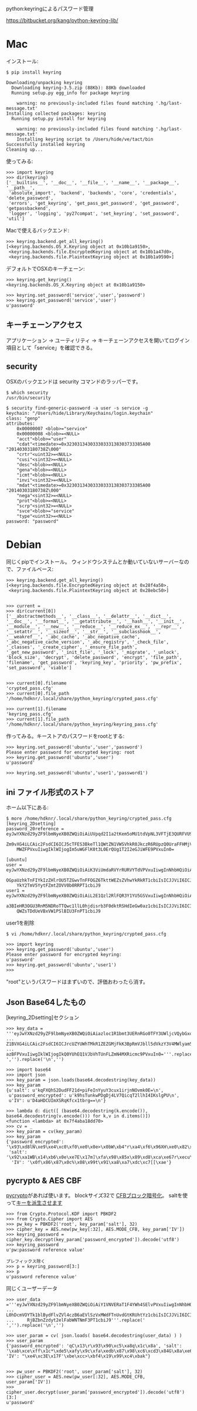 python:keyringによるパスワード管理

https://bitbucket.org/kang/python-keyring-lib/

# Mac #

インストール:

    $ pip install keyring

    Downloading/unpacking keyring
      Downloading keyring-3.5.zip (88Kb): 88Kb downloaded
      Running setup.py egg_info for package keyring
        
        warning: no previously-included files found matching '.hg/last-message.txt'
    Installing collected packages: keyring
      Running setup.py install for keyring
        
        warning: no previously-included files found matching '.hg/last-message.txt'
        Installing keyring script to /Users/hide/ve/tact/bin
    Successfully installed keyring
    Cleaning up...
    
使ってみる:
    
    >>> import keyring
    >>> dir(keyring)
    ['__builtins__', '__doc__', '__file__', '__name__', '__package__', '__path__', 
     'absolute_import', 'backend', 'backends', 'core', 'credentials', 'delete_password', 
     'errors', 'get_keyring', 'get_pass_get_password', 'get_password', 'getpassbackend', 
     'logger', 'logging', 'py27compat', 'set_keyring', 'set_password', 'util']
    
Macで使えるバックエンド:

    >>> keyring.backend.get_all_keyring()
    [<keyring.backends.OS_X.Keyring object at 0x10b1a9150>, 
     <keyring.backends.file.EncryptedKeyring object at 0x10b1a47d0>, 
     <keyring.backends.file.PlaintextKeyring object at 0x10b1a9590>]
    
デフォルトでOSXのキーチェーン:

    >>> keyring.get_keyring()
    <keyring.backends.OS_X.Keyring object at 0x10b1a9150>
    
    >>> keyring.set_password('service','user','password')
    >>> keyring.get_password('service','user')
    u'password'

## キーチェーンアクセス ##

アプリケーション -> ユーティリティ -> キーチェーンアクセスを開いてログイン項目として「service」を確認できる。

## security #

OSXのバックエンドは security コマンドのラッパーです。


    $ which security
    /usr/bin/security
    
    $ security find-generic-password -a user -s service -g
    keychain: "/Users/hide/Library/Keychains/login.keychain"
    class: "genp"
    attributes:
        0x00000007 <blob>="service"
        0x00000008 <blob>=<NULL>
        "acct"<blob>="user"
        "cdat"<timedate>=0x32303134303330333138303733385A00  "20140303180738Z\000"
        "crtr"<uint32>=<NULL>
        "cusi"<sint32>=<NULL>
        "desc"<blob>=<NULL>
        "gena"<blob>=<NULL>
        "icmt"<blob>=<NULL>
        "invi"<sint32>=<NULL>
        "mdat"<timedate>=0x32303134303330333138303733385A00  "20140303180738Z\000"
        "nega"<sint32>=<NULL>
        "prot"<blob>=<NULL>
        "scrp"<sint32>=<NULL>
        "svce"<blob>="service"
        "type"<uint32>=<NULL>
    password: "password"


# Debian #


同じくpipでインストール。 ウィンドウシステムとか動いていないサーバーなので、ファイルベース:

    >>> keyring.backend.get_all_keyring()
    [<keyring.backends.file.EncryptedKeyring object at 0x28f4a50>, 
     <keyring.backends.file.PlaintextKeyring object at 0x28ebc50>]

    
    >>> current = _
    >>> dir(current[0])
    ['__abstractmethods__', '__class__', '__delattr__', '__dict__', '__doc__', '__format__', '__getattribute__', '__hash__', '__init__', '__module__', '__new__', '__reduce__', '__reduce_ex__', '__repr__', '__setattr__', '__sizeof__', '__str__', '__subclasshook__', '__weakref__', '_abc_cache', '_abc_negative_cache', '_abc_negative_cache_version', '_abc_registry', '_check_file', '_classes', '_create_cipher', '_ensure_file_path', '_get_new_password', '_init_file', '_lock', '_migrate', '_unlock', 'block_size', 'decrypt', 'delete_password', 'encrypt', 'file_path', 'filename', 'get_password', 'keyring_key', 'priority', 'pw_prefix', 'set_password', 'viable']
    
    
    >>> current[0].filename
    'crypted_pass.cfg'
    >>> current[0].file_path
    '/home/hdknr/.local/share/python_keyring/crypted_pass.cfg'
    
    >>> current[1].filename
    'keyring_pass.cfg'
    >>> current[1].file_path
    '/home/hdknr/.local/share/python_keyring/keyring_pass.cfg'


作ってみる。キーストアのパスワードをrootとする:

    >>> keyring.set_password('ubuntu','user','password')
    Please enter password for encrypted keyring: root
    >>> keyring.get_password('ubuntu','user')
    u'password'
    
    >>> keyring.set_password('ubuntu','user1','password1')


## ini ファイル形式のストア ##

ホーム以下にある:

    $ more /home/hdknr/.local/share/python_keyring/crypted_pass.cfg 
    [keyring_2Dsetting]
    password_20reference = eyJwYXNzd29yZF9lbmNyeXB0ZWQiOiAiUVpqd2I1a2tKem5oMU1tdVpNL3VFTjE3QURFVU9mazg3
    	Zm9vXG4iLCAic2FsdCI6ICJ5cTFES3BkeTl1QWtZN1VWSVhkR0JkczR6RUpzQ0UraFFHMjVWa1hL
    	MWZFPVxuIiwgIklWIjogIm5uWGFlK0t3L0ErQUg1T2I2eGJiWFE9PVxuIn0=
    
    [ubuntu]
    user = eyJwYXNzd29yZF9lbmNyeXB0ZWQiOiAiK3ViUmdaRVYrRURVYTdVPVxuIiwgInNhbHQiOiAidEJt
    	OGpaUzhkTnFIYkIzZHlrOU5TZGwvTnFFOGZ6TkttWEZsZVhwYkRkRT1cbiIsICJJViI6ICJxWXFQ
    	YkY2TmV5YytFZmtZOVV0b0RRPT1cbiJ9
    user1 = eyJwYXNzd29yZF9lbmNyeXB0ZWQiOiAiL2E1Qzl2RlFQR3Y1YU5GSVxuIiwgInNhbHQiOiAidjZV
    	a3BIeHR3OGU3RnM5NDRoTTQwc1llL0hjdisrb3F0dktRSHdIeGw0az1cbiIsICJJViI6ICI0aENO
    	QWZsTDdUeVBxVW1PSlBIU3FnPT1cbiJ9	
			

user1を削除	
	
    $ vi /home/hdknr/.local/share/python_keyring/crypted_pass.cfg
    
    >>> import keyring
    >>> keyring.get_password('ubuntu','user')
    Please enter password for encrypted keyring: 
    u'password'
    >>> keyring.get_password('ubuntu','user1')
    >>> 

"root"というパスワードはまずいので、評価おわったら消す。

## Json Base64したもの ##

[keyring_2Dsetting]セクション

    >>> key_data = '''eyJwYXNzd29yZF9lbmNyeXB0ZWQiOiAiazloc1R1bmt3UERnRGo0TFY3UWljcVQybGxoSTRJS3Ns
    ...     Z1BVXG4iLCAic2FsdCI6ICJrcUZYUWhTMkR1ZEZGMjFkK3BpRmVJbll5dVkzY3V4MWlyam5OT3Zt
    ...     azBFPVxuIiwgIklWIjogIkQ0YUhEQ1VJbVhTUnFLZmN4MXRicmc9PVxuIn0='''.replace(' ','').replace('\n','')
    
    >>> import base64
    >>> import json
    >>> key_param = json.loads(base64.decodestring(key_data))
    >>> key_param
    {u'salt': u'kqFXQhS2DudFF21d+piFeInYyuY3cux1irjnNOvmk0E=\n', 
     u'password_encrypted': u'k9hsTunkwPDgDj4LV7QicqT2llhI4IKslgPU\n', 
     u'IV': u'D4aHDCUImXSRqKfcx1tbrg==\n'}
    
    >>> lambda d: dict([ (base64.decodestring(k.encode()), base64.decodestring(v.encode())) for k,v in d.items()])
    <function <lambda> at 0x7f4aba18dd70>
    >>> cv = _
    >>> key_param = cv(key_param)
    >>> key_param
    {'password_encrypted': '\x93\xd8lN\xe9\xe4\xc0\xf0\xe0\x0e>\x0bW\xb4"r\xa4\xf6\x96XH\xe0\x82\xac\x96\x03\xd4', 
     'salt': '\x92\xa1WB\x14\xb6\x0e\xe7E\x17m]\xfa\x98\x85x\x89\xd8\xca\xe67r\xecu\x8a\xb8\xe74\xeb\xe6\x93A', 
      'IV': '\x0f\x86\x87\x0c%\x08\x99t\x91\xa8\xa7\xdc\xc7[[\xae'}

## pycrypto & AES CBF ##

[pycrypto](https://www.dlitz.net/software/pycrypto/)があれば使います。
blockサイズ32で [CFBブロック暗号化](https://en.wikipedia.org/wiki/Block_cipher_mode_of_operation)。
saltを使って[キーを派生させます](https://www.dlitz.net/software/pycrypto/api/2.6/Crypto.Protocol.KDF-module.html)

    >>> from Crypto.Protocol.KDF import PBKDF2
    >>> from Crypto.Cipher import AES
    >>> pw_key = PBKDF2('root', key_param['salt'], 32)
    >>> cipher_key = AES.new(pw_key[:32], AES.MODE_CFB, key_param['IV'])
    >>> keyring_password = cipher_key.decrypt(key_param['password_encrypted']).decode('utf8')
    >>> keyring_password
    u'pw:password reference value'
    
    プレフィックス除く
    >>> p = keyring_password[3:]
    >>> p
    u'password reference value'

同じくユーザーデータ

    >>> user_data ='''eyJwYXNzd29yZF9lbmNyeXB0ZWQiOiAiY1VNVERaT1F4YWh4SElvPVxuIiwgInNhbHQiOiAicTg3
    ...     L0hDcmVOYTk1blBydFlvZVl4czB6aEVlSzVxMWdFTnUvdGtKRUhtYz1cbiIsICJJViI6ICI1TU5G
    ...     RjBZbnZzdyt2elFabWNTNmF3PT1cbiJ9'''.replace(' ','').replace('\n','')
    
    >>> user_param = cv( json.loads( base64.decodestring(user_data) ) )
    >>> user_param
    {'password_encrypted': 'qC\x13\r\x93\x90\xc5\xa8q\x1c\x8a', 'salt': '\xab\xce\xff\x1c*\xde5\xafy\x9c\xfa\xedb\x87\x98\xc6\xcd3\x84G\x8a\xe6\xad`\x10\xdb\xbf\xb6BD\x1eg', 'IV': "\xe4\xc3E\x17F'\xbe\xcc>\xbf4\x19\x99\xc4\xbak"}
    
    
    >>> pw_user = PBKDF2('root', user_param['salt'], 32)
    >>> cipher_user = AES.new(pw_user[:32], AES.MODE_CFB, user_param['IV'])
    >>> cipher_user.decrypt(user_param['password_encrypted']).decode('utf8')[3:]
    u'password'
